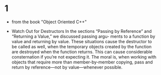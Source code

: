 # 1
* from the book "Object Oriented C++"
- Watch Out for Destructors
In the sections “Passing by Reference” and “Returning a Value,” we discussed passing argu-
ments to a function by value and returning by value. These situations cause the destructor to be
called as well, when the temporary objects created by the function are destroyed when the
function returns. This can cause considerable consternation if you’re not expecting it. The
moral is, when working with objects that require more than member-by-member copying, pass
and return by reference—not by value—whenever possible.
